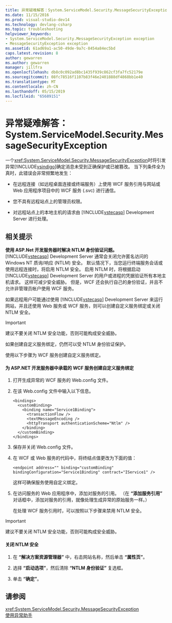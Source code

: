 ```yaml
---
title: 异常疑难解答：System.ServiceModel.Security.MessageSecurityException | Microsoft Docs
ms.date: 11/15/2016
ms.prod: visual-studio-dev14
ms.technology: devlang-csharp
ms.topic: troubleshooting
helpviewer_keywords:
- System.ServiceModel.Security.MessageSecurityException exception
- MessageSecurityException exception
ms.assetid: 61ad69a1-ac50-49de-9a7c-8454a84ec5bd
caps.latest.revision: 8
author: gewarren
ms.author: gewarren
manager: jillfra
ms.openlocfilehash: db8c0c092ad8bc1435f939c862cf3fa7fc52179e
ms.sourcegitcommit: 08fc78516f1107b83f46e2401888df4868bb1e40
ms.translationtype: MT
ms.contentlocale: zh-CN
ms.lasthandoff: 05/15/2019
ms.locfileid: "65689151"
---
```

# <a name="troubleshooting-exceptions-systemservicemodelsecuritymessagesecurityexception"></a>异常疑难解答：System.ServiceModel.Security.MessageSecurityException
一个<xref:System.ServiceModel.Security.MessageSecurityException>时将引发异常[!INCLUDE[vsindigo](../includes/vsindigo-md.md)]确定消息未受到正确保护或已被篡改。 当下列条件全为真时，此错误会非常频繁地发生：  
  
- 在远程连接（如远程桌面连接或终端服务）上使用 WCF 服务引用与网站或 Web 应用程序项目中的 WCF 服务 (.svc) 进行通信。  
  
- 您不具有远程站点上的管理员权限。  
  
- 对远程站点上的本地主机的请求由 [!INCLUDE[vstecasp](../includes/vstecasp-md.md)] Development Server 进行处理。  
  
## <a name="associated-tips"></a>相关提示  
 **使用 ASP.Net 开发服务器时解决 NTLM 身份验证问题。**  
 [!INCLUDE[vstecasp](../includes/vstecasp-md.md)] Development Server 通常会关闭允许匿名访问的 Windows NT 质询/响应 (NTLM) 安全。 默认情况下，当您运行终端服务会话或使用远程连接时，将启用 NTLM 安全。 启用 NTLM 时，将根据启动 [!INCLUDE[vstecasp](../includes/vstecasp-md.md)] Development Server 的用户或进程的凭据验证所有本地主机请求。 这样可减少安全威胁。 但是，WCF 还会执行自己的身份验证，并且不允许非管理员帐户使用 WCF 服务。  
  
 如果远程用户可能通过使用 [!INCLUDE[vstecasp](../includes/vstecasp-md.md)] Development Server 来运行网站，并且还使用 Web 服务或 WCF 服务，则可以创建自定义服务绑定或关闭 NTLM 安全。  
  
> [!IMPORTANT]
> 建议不要关闭 NTLM 安全功能，否则可能构成安全威胁。  
  
 如果创建自定义服务绑定，仍然可以受 NTLM 身份验证保护。  
  
 使用以下步骤为 WCF 服务创建自定义服务绑定。  
  
#### <a name="to-create-a-custom-service-binding-for-the-wcf-service-hosted-inside-the-aspnet-development-server"></a>为 ASP.NET 开发服务器中承载的 WCF 服务创建自定义服务绑定  
  
1. 打开生成异常的 WCF 服务的 Web.config 文件。  
  
2. 在该 Web.config 文件中输入以下信息。  
  
   ```  
   <bindings>  
     <customBinding>  
       <binding name="Service1Binding">  
         <transactionFlow />  
         <textMessageEncoding />  
         <httpTransport authenticationScheme="Ntlm" />  
       </binding>  
     </customBinding>  
   </bindings>  
   ```  
  
3. 保存并关闭 Web.config 文件。  
  
4. 在 WCF 或 Web 服务的代码中，将终结点值更改为下面的值：  
  
   ```  
   <endpoint address="" binding="customBinding" bindingConfiguration="Service1Binding" contract="IService1" />  
   ```  
  
    这样可确保服务使用自定义绑定。  
  
5. 在访问服务的 Web 应用程序中，添加对服务的引用。 （在 **“添加服务引用”** 对话框中，添加对服务的引用，就像处理生成异常的原始服务一样。）  
  
   在处理 WCF 服务引用时，可以按照以下步骤来禁用 NTLM 安全。  
  
> [!IMPORTANT]
> 建议不要关闭 NTLM 安全功能，否则可能构成安全威胁。  
  
#### <a name="to-turn-off-ntlm-security"></a>关闭 NTLM 安全  
  
1. 在 **“解决方案资源管理器”** 中，右击网站名称，然后单击 **“属性页”**。  
  
2. 选择 **“启动选项”**，然后清除 **“NTLM 身份验证”** 复选框。  
  
3. 单击 **“确定”**。  
  
## <a name="see-also"></a>请参阅  
 <xref:System.ServiceModel.Security.MessageSecurityException>   
 [使用异常助手](https://msdn.microsoft.com/library/e0a78c50-7318-4d54-af51-40c00aea8711)
